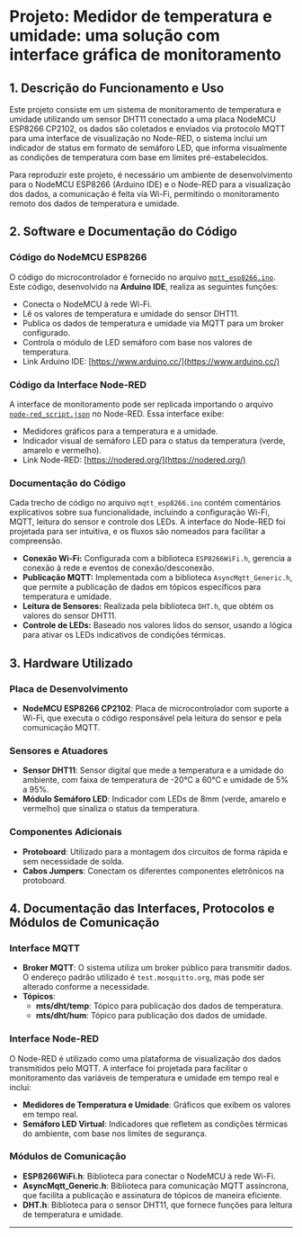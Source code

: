 # Projeto: Medidor de temperatura e umidade: uma solução com interface gráfica de monitoramento 

## 1. Descrição do Funcionamento e Uso

Este projeto consiste em um sistema de monitoramento de temperatura e umidade utilizando um sensor DHT11 conectado a uma placa NodeMCU ESP8266 CP2102, os dados são coletados e enviados via protocolo MQTT para uma interface de visualização no Node-RED, o sistema inclui um indicador de status em formato de semáforo LED, que informa visualmente as condições de temperatura com base em limites pré-estabelecidos. 

Para reproduzir este projeto, é necessário um ambiente de desenvolvimento para o NodeMCU ESP8266 (Arduino IDE) e o Node-RED para a visualização dos dados, a comunicação é feita via Wi-Fi, permitindo o monitoramento remoto dos dados de temperatura e umidade.

## 2. Software e Documentação do Código

### Código do NodeMCU ESP8266

O código do microcontrolador é fornecido no arquivo [`mqtt_esp8266.ino`](https://github.com/RafaelTozzo/projeto_obj_int/blob/main/mqtt_esp8266.ino). Este código, desenvolvido na **Arduino IDE**, realiza as seguintes funções:
- Conecta o NodeMCU à rede Wi-Fi.
- Lê os valores de temperatura e umidade do sensor DHT11.
- Publica os dados de temperatura e umidade via MQTT para um broker configurado.
- Controla o módulo de LED semáforo com base nos valores de temperatura.
- Link Arduino IDE: [https://www.arduino.cc/](https://www.arduino.cc/)

### Código da Interface Node-RED

A interface de monitoramento pode ser replicada importando o arquivo [`node-red_script.json`](https://github.com/RafaelTozzo/projeto_obj_int/blob/main/node-red_script.json) no Node-RED. Essa interface exibe:
- Medidores gráficos para a temperatura e a umidade.
- Indicador visual de semáforo LED para o status da temperatura (verde, amarelo e vermelho).
- Link Node-RED: [https://nodered.org/](https://nodered.org/)

### Documentação do Código

Cada trecho de código no arquivo `mqtt_esp8266.ino` contém comentários explicativos sobre sua funcionalidade, incluindo a configuração Wi-Fi, MQTT, leitura do sensor e controle dos LEDs. A interface do Node-RED foi projetada para ser intuitiva, e os fluxos são nomeados para facilitar a compreensão.

- **Conexão Wi-Fi:** Configurada com a biblioteca `ESP8266WiFi.h`, gerencia a conexão à rede e eventos de conexão/desconexão.
- **Publicação MQTT:** Implementada com a biblioteca `AsyncMqtt_Generic.h`, que permite a publicação de dados em tópicos específicos para temperatura e umidade.
- **Leitura de Sensores:** Realizada pela biblioteca `DHT.h`, que obtém os valores do sensor DHT11.
- **Controle de LEDs:** Baseado nos valores lidos do sensor, usando a lógica para ativar os LEDs indicativos de condições térmicas.


## 3. Hardware Utilizado

### Placa de Desenvolvimento

- **NodeMCU ESP8266 CP2102**: Placa de microcontrolador com suporte a Wi-Fi, que executa o código responsável pela leitura do sensor e pela comunicação MQTT.

### Sensores e Atuadores

- **Sensor DHT11**: Sensor digital que mede a temperatura e a umidade do ambiente, com faixa de temperatura de -20°C a 60°C e umidade de 5% a 95%.
- **Módulo Semáforo LED**: Indicador com LEDs de 8mm (verde, amarelo e vermelho) que sinaliza o status da temperatura.

### Componentes Adicionais

- **Protoboard**: Utilizado para a montagem dos circuitos de forma rápida e sem necessidade de solda.
- **Cabos Jumpers**: Conectam os diferentes componentes eletrônicos na protoboard.

## 4. Documentação das Interfaces, Protocolos e Módulos de Comunicação

### Interface MQTT

- **Broker MQTT**: O sistema utiliza um broker público para transmitir dados. O endereço padrão utilizado é `test.mosquitto.org`, mas pode ser alterado conforme a necessidade.
- **Tópicos**:
  - **mts/dht/temp**: Tópico para publicação dos dados de temperatura.
  - **mts/dht/hum**: Tópico para publicação dos dados de umidade.

### Interface Node-RED

O Node-RED é utilizado como uma plataforma de visualização dos dados transmitidos pelo MQTT. A interface foi projetada para facilitar o monitoramento das variáveis de temperatura e umidade em tempo real e inclui:
- **Medidores de Temperatura e Umidade**: Gráficos que exibem os valores em tempo real.
- **Semáforo LED Virtual**: Indicadores que refletem as condições térmicas do ambiente, com base nos limites de segurança.

### Módulos de Comunicação

- **ESP8266WiFi.h**: Biblioteca para conectar o NodeMCU à rede Wi-Fi.
- **AsyncMqtt_Generic.h**: Biblioteca para comunicação MQTT assíncrona, que facilita a publicação e assinatura de tópicos de maneira eficiente.
- **DHT.h**: Biblioteca para o sensor DHT11, que fornece funções para leitura de temperatura e umidade.

---


